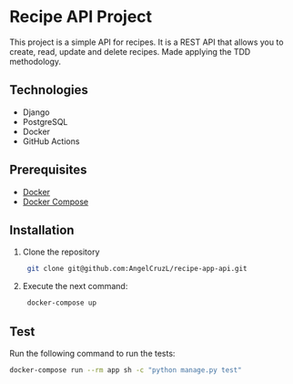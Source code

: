 # Recipe API Project

This project is a simple API for recipes. It is a REST API that allows you to create, read, update and delete recipes.
Made applying the TDD methodology.

## Technologies

- Django
- PostgreSQL
- Docker
- GitHub Actions

## Prerequisites

- [Docker](https://docs.docker.com/get-docker/)
- [Docker Compose](https://docs.docker.com/compose/install/)

## Installation

1. Clone the repository

   ```bash
    git clone git@github.com:AngelCruzL/recipe-app-api.git
   ```

2. Execute the next command:

   ```bash
    docker-compose up
   ```

## Test

Run the following command to run the tests:

```bash
docker-compose run --rm app sh -c "python manage.py test"
```
